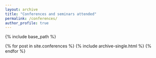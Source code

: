 ```yaml
---
layout: archive
title: "Conferences and seminars attended"
permalink: /conferences/
author_profile: true
---
```


{% include base_path %}


{% for post in site.conferences %}
  {% include archive-single.html %}
{% endfor %}
